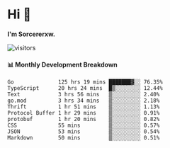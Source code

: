 # Hi 👋

**I'm Sorcererxw.**
 
![visitors](https://visitor-badge.glitch.me/badge?page_id=sorcererxw.sorcererx)

#### 📊 Monthly Development Breakdown

<!--START_SECTION:waka-->
```text
Go              125 hrs 19 mins ███████▓░░ 76.35%
TypeScript      20 hrs 24 mins  █▒░░░░░░░░ 12.44%
Text            3 hrs 56 mins   ▒░░░░░░░░░ 2.40%
go.mod          3 hrs 34 mins   ▒░░░░░░░░░ 2.18%
Thrift          1 hr 51 mins    ▒░░░░░░░░░ 1.13%
Protocol Buffer 1 hr 29 mins    ▒░░░░░░░░░ 0.91%
protobuf        1 hr 20 mins    ▒░░░░░░░░░ 0.82%
CSS             55 mins         ▒░░░░░░░░░ 0.57%
JSON            53 mins         ▒░░░░░░░░░ 0.54%
Markdown        50 mins         ▒░░░░░░░░░ 0.51%
```
<!--END_SECTION:waka-->
